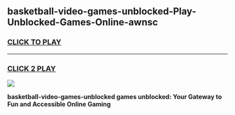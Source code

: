 
## basketball-video-games-unblocked-Play-Unblocked-Games-Online-awnsc
<h3>
<a href="https://premium76.site?title=basketball-video-games-unblocked&ref=25A">CLICK TO PLAY</a></h3>
<hr>

<h3>
<a href="https://premium76.site?title=basketball-video-games-unblocked&ref=25A">CLICK 2 PLAY</a>
  
</h3>

<a href="https://premium76.site?title=basketball-video-games-unblocked&ref=25A"><img src="https://clearcache.store/games.png"></a>


**basketball-video-games-unblocked games unblocked: Your Gateway to Fun and Accessible Online Gaming**
